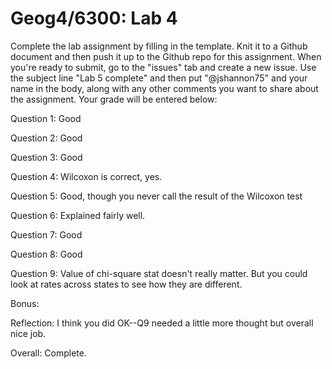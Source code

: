 # Geog4/6300: Lab 4

Complete the lab assignment by filling in the template. Knit it to a Github document and then push it up to the Github repo for this assignment. When you're ready to submit, go to the "issues" tab and create a new issue. Use the subject line "Lab 5 complete" and then put "@jshannon75" and your name in the body, along with any other comments you want to share about the assignment. Your grade will be entered below:

Question 1: Good<p>
Question 2: Good<p>
Question 3: Good<p>
Question 4: Wilcoxon is correct, yes.<p>
Question 5: Good, though you never call the result of the Wilcoxon test<p>
Question 6: Explained fairly well.<p>
Question 7: Good<p>
Question 8: Good<p>
Question 9: Value of chi-square stat doesn't really matter. But you could look at rates across states to see how they are different.<p>
Bonus:<p> 
Reflection: I think you did OK--Q9 needed a little more thought but overall nice job.
<p>
Overall: Complete.
